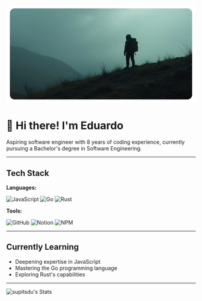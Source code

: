 ![Astronaut Banner](/image.webp)

# 👋 Hi there! I'm **Eduardo**

Aspiring software engineer with 8 years of coding experience, currently pursuing a Bachelor's degree in Software Engineering.

---

## Tech Stack

**Languages:**

![JavaScript](https://img.shields.io/badge/JavaScript-323330?style=for-the-badge&logo=javascript&logoColor=F7DF1E)
![Go](https://img.shields.io/badge/Go-00ADD8?style=for-the-badge&logo=go&logoColor=white)
![Rust](https://img.shields.io/badge/Rust-black?style=for-the-badge&logo=rust&logoColor=white)

**Tools:**

![GitHub](https://img.shields.io/badge/GitHub-181717?style=for-the-badge&logo=github&logoColor=white)
![Notion](https://img.shields.io/badge/Notion-000000?style=for-the-badge&logo=notion&logoColor=white)
![NPM](https://img.shields.io/badge/NPM-CB3837?style=for-the-badge&logo=npm&logoColor=white)

---

## Currently Learning

- Deepening expertise in JavaScript
- Mastering the Go programming language
- Exploring Rust's capabilities

---

![supitsdu's Stats](https://github-readme-stats.vercel.app/api?username=supitsdu&theme=vue-dark&show_icons=true&hide_border=true&count_private=false)
